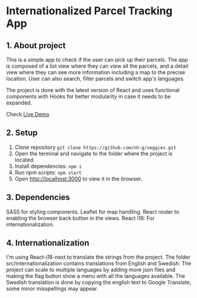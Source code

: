 # Internationalized Parcel Tracking App

## 1. About project

This is a simple app to check if the user can pick up their parcels. The app is composed of a list view where they can view all the parcels, and a detail view where they can see more information including a map to the precise location. User can also search, filter parcels and switch app's languages.

The project is done with the latest version of React and uses functional components with Hooks for better modularity in case it needs to be expanded.

Check [Live Demo](https://parcel-tracker-giang.web.app/)

## 2. Setup

1. Clone repository `git clone https://github.com/nh-g/veggies.git`
2. Open the terminal and navigate to the folder where the project is located.
3. Install dependencies: `npm i`
4. Run npm scripts: `npm start`
5. Open [http://localhost:3000](http://localhost:3000) to view it in the browser.

## 3. Dependencies

SASS for styling components.
Leaflet for map handling.
React router to enabling the browser back button in the views.
React i18: For internationalization.

## 4. Internationalization

I'm using React-i18-next to translate the strings from the project. The folder src/internationalization contains translations from English and Swedish.
The project can scale to multiple languages by adding more json files and making the flag button show a menu with all the languages available.
The Swedish translation is done by copying the english text to Google Translate, some minor misspellings may appear.
